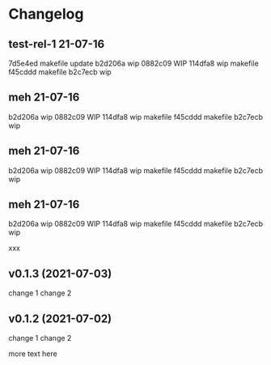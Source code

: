 # Changelog

## test-rel-1 21-07-16
7d5e4ed makefile update
b2d206a wip
0882c09 WIP
114dfa8 wip makefile
f45cddd makefile
b2c7ecb wip

## meh 21-07-16
b2d206a wip
0882c09 WIP
114dfa8 wip makefile
f45cddd makefile
b2c7ecb wip

## meh 21-07-16
b2d206a wip
0882c09 WIP
114dfa8 wip makefile
f45cddd makefile
b2c7ecb wip

## meh 21-07-16
b2d206a wip
0882c09 WIP
114dfa8 wip makefile
f45cddd makefile
b2c7ecb wip

xxx

## v0.1.3 (2021-07-03)
change 1
change 2

## v0.1.2 (2021-07-02)
change 1
change 2

more text here
